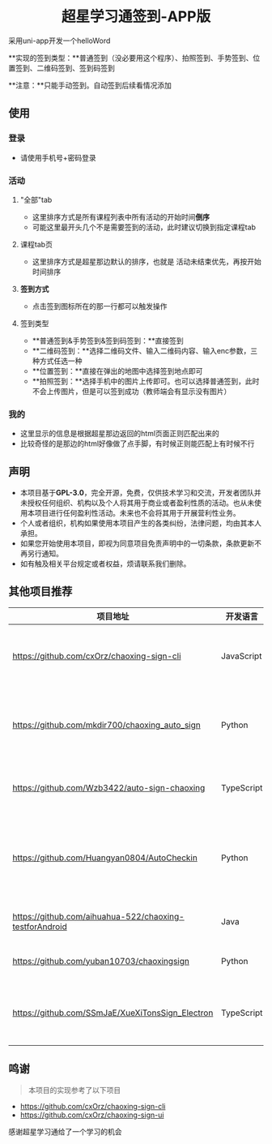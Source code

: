 <h1 align="center">超星学习通签到-APP版</h1>
采用uni-app开发一个helloWord

**实现的签到类型：**普通签到（没必要用这个程序）、拍照签到、手势签到、位置签到、二维码签到、签到码签到

**注意：**只能手动签到。自动签到后续看情况添加



## 使用

### 登录

- 请使用手机号+密码登录

### 活动

1. "全部"tab
   - 这里排序方式是所有课程列表中所有活动的开始时间**倒序**
   - 可能这里最开头几个不是需要签到的活动，此时建议切换到指定课程tab

2. 课程tab页
   - 这里排序方式是超星那边默认的排序，也就是 活动未结束优先，再按开始时间排序
3. **签到方式**
   + 点击签到图标所在的那一行都可以触发操作
4. 签到类型
   + **普通签到&手势签到&签到码签到：**直接签到
   + **二维码签到：**选择二维码文件、输入二维码内容、输入enc参数，三种方式任选一种
   + **位置签到：**直接在弹出的地图中选择签到地点即可
   + **拍照签到：**选择手机中的图片上传即可。也可以选择普通签到，此时不会上传图片，但是可以签到成功（教师端会有显示没有图片）

### 我的

+ 这里显示的信息是根据超星那边返回的html页面正则匹配出来的
+ 比较奇怪的是那边的html好像做了点手脚，有时候正则能匹配上有时候不行



## 声明
- 本项目基于**GPL-3.0**，完全开源，免费，仅供技术学习和交流，开发者团队并未授权任何组织、机构以及个人将其用于商业或者盈利性质的活动。也从未使用本项目进行任何盈利性活动。未来也不会将其用于开展营利性业务。
- 个人或者组织，机构如果使用本项目产生的各类纠纷，法律问题，均由其本人承担。
- 如果您开始使用本项目，即视为同意项目免责声明中的一切条款，条款更新不再另行通知。
- 如有触及相关平台规定或者权益，烦请联系我们删除。



## 其他项目推荐

| 项目地址                                                | 开发语言   | 备注                                           |
| ------------------------------------------------------- | ---------- | ---------------------------------------------- |
| https://github.com/cxOrz/chaoxing-sign-cli              | JavaScript | 基于 Nodejs 实现的一个签到命令行工具           |
| https://github.com/mkdir700/chaoxing_auto_sign          | Python     | 超星学习通课堂签到&健康打卡&多用户多任务&API   |
| https://github.com/Wzb3422/auto-sign-chaoxing           | TypeScript | 超星学习通自动签到，梦中刷网课                 |
| https://github.com/Huangyan0804/AutoCheckin             | Python     | 学习通自动签到，支持手势，二维码，位置，拍照等 |
| https://github.com/aihuahua-522/chaoxing-testforAndroid | Java       | 学习通（超星）自动签到                         |
| https://github.com/yuban10703/chaoxingsign              | Python     | 超星学习通自动签到                             |
| https://github.com/SSmJaE/XueXiTonsSign_Electron        | TypeScript | 基于Electron，桌面端，GUI，签到队列            |



## 鸣谢
> 本项目的实现参考了以下项目

+ https://github.com/cxOrz/chaoxing-sign-cli
+ https://github.com/cxOrz/chaoxing-sign-ui



感谢超星学习通给了一个学习的机会
